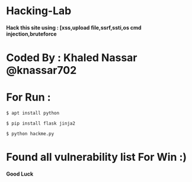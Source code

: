 # Hacking-Lab

<h4> Hack this site using : [xss,upload file,ssrf,ssti,os cmd injection,bruteforce


# Coded By : Khaled Nassar @knassar702

# For Run :

````
$ apt install python
````
````
$ pip install flask jinja2
````
````
$ python hackme.py
````

# Found all vulnerability list For Win :)

<h4> Good Luck </h4>